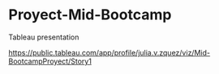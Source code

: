# Proyect-Mid-Bootcamp

Tableau presentation

https://public.tableau.com/app/profile/julia.v.zquez/viz/Mid-BootcampProyect/Story1
